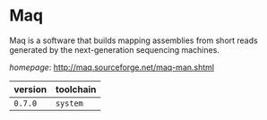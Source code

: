 # Maq

Maq is a software that builds mapping assemblies from short reads generated by the  next-generation sequencing  machines.

*homepage*: <http://maq.sourceforge.net/maq-man.shtml>

version | toolchain
--------|----------
``0.7.0`` | ``system``
